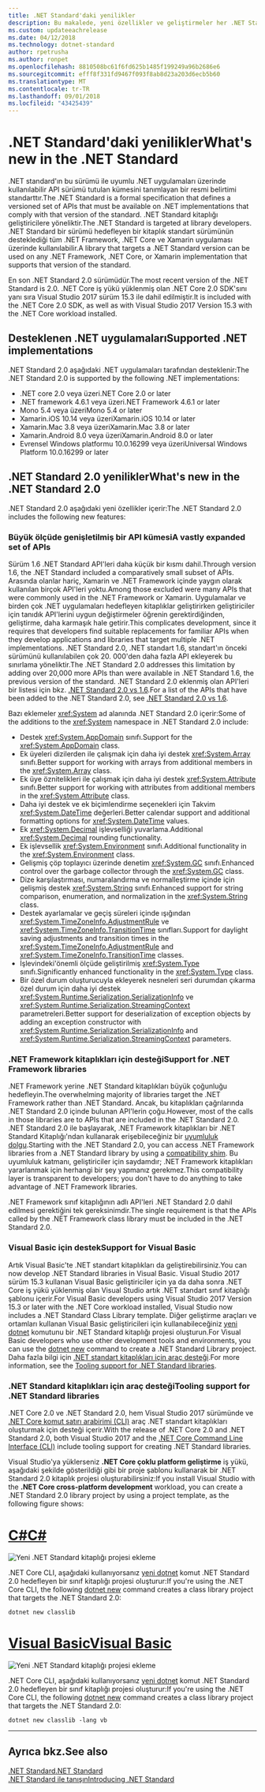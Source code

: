 ```yaml
---
title: .NET Standard'daki yenilikler
description: Bu makalede, yeni özellikler ve geliştirmeler her .NET Standard'ın yeni sürümünde bulunan özetlenmektedir.
ms.custom: updateeachrelease
ms.date: 04/12/2018
ms.technology: dotnet-standard
author: rpetrusha
ms.author: ronpet
ms.openlocfilehash: 8810508bc61f6fd625b1485f199249a96b2686e6
ms.sourcegitcommit: efff8f331fd9467f093f8ab8d23a203d6ecb5b60
ms.translationtype: MT
ms.contentlocale: tr-TR
ms.lasthandoff: 09/01/2018
ms.locfileid: "43425439"
---
```

# <a name="whats-new-in-the-net-standard"></a><span data-ttu-id="d24ba-103">.NET Standard'daki yenilikler</span><span class="sxs-lookup"><span data-stu-id="d24ba-103">What's new in the .NET Standard</span></span>

<span data-ttu-id="d24ba-104">.NET standard'ın bu sürümü ile uyumlu .NET uygulamaları üzerinde kullanılabilir API sürümü tutulan kümesini tanımlayan bir resmi belirtimi standarttır.</span><span class="sxs-lookup"><span data-stu-id="d24ba-104">The .NET Standard is a formal specification that defines a versioned set of APIs that must be available on .NET implementations that comply with that version of the standard.</span></span> <span data-ttu-id="d24ba-105">.NET Standard kitaplığı geliştiricilere yöneliktir.</span><span class="sxs-lookup"><span data-stu-id="d24ba-105">The .NET Standard is targeted at library developers.</span></span> <span data-ttu-id="d24ba-106">.NET Standard bir sürümü hedefleyen bir kitaplık standart sürümünün desteklediği tüm .NET Framework, .NET Core ve Xamarin uygulaması üzerinde kullanılabilir.</span><span class="sxs-lookup"><span data-stu-id="d24ba-106">A library that targets a .NET Standard version can be used on any .NET Framework, .NET Core, or Xamarin implementation that supports that version of the standard.</span></span>

<span data-ttu-id="d24ba-107">En son .NET Standard 2.0 sürümüdür.</span><span class="sxs-lookup"><span data-stu-id="d24ba-107">The most recent version of the .NET Standard is 2.0.</span></span> <span data-ttu-id="d24ba-108">.NET Core iş yükü yüklenmiş olan .NET Core 2.0 SDK'sını yanı sıra Visual Studio 2017 sürüm 15.3 ile dahil edilmiştir.</span><span class="sxs-lookup"><span data-stu-id="d24ba-108">It is included with the .NET Core 2.0 SDK, as well as with Visual Studio 2017 Version 15.3 with the .NET Core workload installed.</span></span>

## <a name="supported-net-implementations"></a><span data-ttu-id="d24ba-109">Desteklenen .NET uygulamaları</span><span class="sxs-lookup"><span data-stu-id="d24ba-109">Supported .NET implementations</span></span>

<span data-ttu-id="d24ba-110">.NET Standard 2.0 aşağıdaki .NET uygulamaları tarafından desteklenir:</span><span class="sxs-lookup"><span data-stu-id="d24ba-110">The .NET Standard 2.0 is supported by the following .NET implementations:</span></span>

- <span data-ttu-id="d24ba-111">.NET core 2.0 veya üzeri</span><span class="sxs-lookup"><span data-stu-id="d24ba-111">.NET Core 2.0 or later</span></span>
- <span data-ttu-id="d24ba-112">.NET framework 4.6.1 veya üzeri</span><span class="sxs-lookup"><span data-stu-id="d24ba-112">.NET Framework 4.6.1 or later</span></span>
- <span data-ttu-id="d24ba-113">Mono 5.4 veya üzeri</span><span class="sxs-lookup"><span data-stu-id="d24ba-113">Mono 5.4 or later</span></span>
- <span data-ttu-id="d24ba-114">Xamarin.iOS 10.14 veya üzeri</span><span class="sxs-lookup"><span data-stu-id="d24ba-114">Xamarin.iOS 10.14 or later</span></span>
- <span data-ttu-id="d24ba-115">Xamarin.Mac 3.8 veya üzeri</span><span class="sxs-lookup"><span data-stu-id="d24ba-115">Xamarin.Mac 3.8 or later</span></span>
- <span data-ttu-id="d24ba-116">Xamarin.Android 8.0 veya üzeri</span><span class="sxs-lookup"><span data-stu-id="d24ba-116">Xamarin.Android 8.0 or later</span></span>
- <span data-ttu-id="d24ba-117">Evrensel Windows platformu 10.0.16299 veya üzeri</span><span class="sxs-lookup"><span data-stu-id="d24ba-117">Universal Windows Platform 10.0.16299 or later</span></span>

## <a name="whats-new-in-the-net-standard-20"></a><span data-ttu-id="d24ba-118">.NET Standard 2.0 yenilikler</span><span class="sxs-lookup"><span data-stu-id="d24ba-118">What's new in the .NET Standard 2.0</span></span>

<span data-ttu-id="d24ba-119">.NET Standard 2.0 aşağıdaki yeni özellikler içerir:</span><span class="sxs-lookup"><span data-stu-id="d24ba-119">The .NET Standard 2.0 includes the following new features:</span></span>

### <a name="a-vastly-expanded-set-of-apis"></a><span data-ttu-id="d24ba-120">Büyük ölçüde genişletilmiş bir API kümesi</span><span class="sxs-lookup"><span data-stu-id="d24ba-120">A vastly expanded set of APIs</span></span>

<span data-ttu-id="d24ba-121">Sürüm 1.6 .NET Standard API'leri daha küçük bir kısmı dahil.</span><span class="sxs-lookup"><span data-stu-id="d24ba-121">Through version 1.6, the .NET Standard included a comparatively small subset of APIs.</span></span> <span data-ttu-id="d24ba-122">Arasında olanlar hariç, Xamarin ve .NET Framework içinde yaygın olarak kullanılan birçok API'leri yoktu.</span><span class="sxs-lookup"><span data-stu-id="d24ba-122">Among those excluded were many APIs that were commonly used in the .NET Framework or Xamarin.</span></span> <span data-ttu-id="d24ba-123">Uygulamalar ve birden çok .NET uygulamaları hedefleyen kitaplıklar geliştirirken geliştiriciler için tanıdık API'lerini uygun değiştirmeler öğrenin gerektirdiğinden, geliştirme, daha karmaşık hale getirir.</span><span class="sxs-lookup"><span data-stu-id="d24ba-123">This complicates development, since it requires that developers find suitable replacements for familiar APIs when they develop applications and libraries that target multiple .NET implementations.</span></span> <span data-ttu-id="d24ba-124">.NET Standard 2.0, .NET standart 1.6, standart'ın önceki sürümünü kullanılabilen çok 20. 000'den daha fazla API ekleyerek bu sınırlama yöneliktir.</span><span class="sxs-lookup"><span data-stu-id="d24ba-124">The .NET Standard 2.0 addresses this limitation by adding over 20,000 more APIs than were available in .NET Standard 1.6, the previous version of the standard.</span></span> <span data-ttu-id="d24ba-125">.NET Standard 2.0 eklenmiş olan API'leri bir listesi için bkz. [.NET Standard 2.0 vs 1.6](https://raw.githubusercontent.com/dotnet/standard/master/docs/versions/netstandard2.0_diff.md).</span><span class="sxs-lookup"><span data-stu-id="d24ba-125">For a list of the APIs that have been added to the .NET Standard 2.0, see [.NET Standard 2.0 vs 1.6](https://raw.githubusercontent.com/dotnet/standard/master/docs/versions/netstandard2.0_diff.md).</span></span>

<span data-ttu-id="d24ba-126">Bazı eklemeler <xref:System> ad alanında .NET Standard 2.0 içerir:</span><span class="sxs-lookup"><span data-stu-id="d24ba-126">Some of the additions to the <xref:System> namespace in .NET Standard 2.0 include:</span></span>

- <span data-ttu-id="d24ba-127">Destek <xref:System.AppDomain> sınıfı.</span><span class="sxs-lookup"><span data-stu-id="d24ba-127">Support for the <xref:System.AppDomain> class.</span></span>
- <span data-ttu-id="d24ba-128">Ek üyeleri dizilerden ile çalışmak için daha iyi destek <xref:System.Array> sınıfı.</span><span class="sxs-lookup"><span data-stu-id="d24ba-128">Better support for working with arrays from additional members in the <xref:System.Array> class.</span></span>
- <span data-ttu-id="d24ba-129">Ek üye öznitelikleri ile çalışmak için daha iyi destek <xref:System.Attribute> sınıfı.</span><span class="sxs-lookup"><span data-stu-id="d24ba-129">Better support for working with attributes from additional members in the <xref:System.Attribute> class.</span></span>
- <span data-ttu-id="d24ba-130">Daha iyi destek ve ek biçimlendirme seçenekleri için Takvim <xref:System.DateTime> değerleri.</span><span class="sxs-lookup"><span data-stu-id="d24ba-130">Better calendar support and additional formatting options for <xref:System.DateTime> values.</span></span>
- <span data-ttu-id="d24ba-131">Ek <xref:System.Decimal> işlevselliği yuvarlama.</span><span class="sxs-lookup"><span data-stu-id="d24ba-131">Additional <xref:System.Decimal> rounding functionality.</span></span>
- <span data-ttu-id="d24ba-132">Ek işlevsellik <xref:System.Environment> sınıfı.</span><span class="sxs-lookup"><span data-stu-id="d24ba-132">Additional functionality in the <xref:System.Environment> class.</span></span>
- <span data-ttu-id="d24ba-133">Gelişmiş çöp toplayıcı üzerinde denetim <xref:System.GC> sınıfı.</span><span class="sxs-lookup"><span data-stu-id="d24ba-133">Enhanced control over the garbage collector through the <xref:System.GC> class.</span></span>
- <span data-ttu-id="d24ba-134">Dize karşılaştırması, numaralandırma ve normalleştirme içinde için gelişmiş destek <xref:System.String> sınıfı.</span><span class="sxs-lookup"><span data-stu-id="d24ba-134">Enhanced support for string comparison, enumeration, and normalization in the <xref:System.String> class.</span></span>
- <span data-ttu-id="d24ba-135">Destek ayarlamalar ve geçiş süreleri içinde ışığından <xref:System.TimeZoneInfo.AdjustmentRule> ve <xref:System.TimeZoneInfo.TransitionTime> sınıfları.</span><span class="sxs-lookup"><span data-stu-id="d24ba-135">Support for daylight saving adjustments and transition times in the <xref:System.TimeZoneInfo.AdjustmentRule> and <xref:System.TimeZoneInfo.TransitionTime> classes.</span></span>
- <span data-ttu-id="d24ba-136">İşlevindeki'önemli ölçüde geliştirilmiş <xref:System.Type> sınıfı.</span><span class="sxs-lookup"><span data-stu-id="d24ba-136">Significantly enhanced functionality in the <xref:System.Type> class.</span></span>
- <span data-ttu-id="d24ba-137">Bir özel durum oluşturucuyla ekleyerek nesneleri seri durumdan çıkarma özel durum için daha iyi destek <xref:System.Runtime.Serialization.SerializationInfo> ve <xref:System.Runtime.Serialization.StreamingContext> parametreleri.</span><span class="sxs-lookup"><span data-stu-id="d24ba-137">Better support for deserialization of exception objects by adding an exception constructor with <xref:System.Runtime.Serialization.SerializationInfo> and <xref:System.Runtime.Serialization.StreamingContext> parameters.</span></span>

### <a name="support-for-net-framework-libraries"></a><span data-ttu-id="d24ba-138">.NET Framework kitaplıkları için desteği</span><span class="sxs-lookup"><span data-stu-id="d24ba-138">Support for .NET Framework libraries</span></span>

<span data-ttu-id="d24ba-139">.NET Framework yerine .NET Standard kitaplıkları büyük çoğunluğu hedefleyin.</span><span class="sxs-lookup"><span data-stu-id="d24ba-139">The overwhelming majority of libraries target the .NET Framework rather than .NET Standard.</span></span> <span data-ttu-id="d24ba-140">Ancak, bu kitaplıkları çağrılarında .NET Standard 2.0 içinde bulunan API'lerin çoğu.</span><span class="sxs-lookup"><span data-stu-id="d24ba-140">However, most of the calls in those libraries are to APIs that are included in the .NET Standard 2.0.</span></span> <span data-ttu-id="d24ba-141">.NET Standard 2.0 ile başlayarak, .NET Framework kitaplıkları bir .NET Standard Kitaplığı'ndan kullanarak erişebileceğiniz bir [uyumluluk dolgu](https://github.com/dotnet/standard/blob/master/docs/planning/netstandard-20/README.md#assembly-unification).</span><span class="sxs-lookup"><span data-stu-id="d24ba-141">Starting with the .NET Standard 2.0, you can access .NET Framework libraries from a .NET Standard library by using a [compatibility shim](https://github.com/dotnet/standard/blob/master/docs/planning/netstandard-20/README.md#assembly-unification).</span></span> <span data-ttu-id="d24ba-142">Bu uyumluluk katmanı, geliştiriciler için saydamdır; .NET Framework kitaplıkları yararlanmak için herhangi bir şey yapmanız gerekmez.</span><span class="sxs-lookup"><span data-stu-id="d24ba-142">This compatibility layer is transparent to developers; you don't have to do anything to take advantage of .NET Framework libraries.</span></span>

<span data-ttu-id="d24ba-143">.NET Framework sınıf kitaplığının adlı API'leri .NET Standard 2.0 dahil edilmesi gerektiğini tek gereksinimdir.</span><span class="sxs-lookup"><span data-stu-id="d24ba-143">The single requirement is that the APIs called by the .NET Framework class library must be included in the .NET Standard 2.0.</span></span>

### <a name="support-for-visual-basic"></a><span data-ttu-id="d24ba-144">Visual Basic için destek</span><span class="sxs-lookup"><span data-stu-id="d24ba-144">Support for Visual Basic</span></span>

<span data-ttu-id="d24ba-145">Artık Visual Basic'te .NET standart kitaplıkları da geliştirebilirsiniz.</span><span class="sxs-lookup"><span data-stu-id="d24ba-145">You can now develop .NET Standard libraries in Visual Basic.</span></span> <span data-ttu-id="d24ba-146">Visual Studio 2017 sürüm 15.3 kullanan Visual Basic geliştiriciler için ya da daha sonra .NET Core iş yükü yüklenmiş olan Visual Studio artık .NET standart sınıf kitaplığı şablonu içerir.</span><span class="sxs-lookup"><span data-stu-id="d24ba-146">For Visual Basic developers using Visual Studio 2017 Version 15.3 or later with the .NET Core workload installed, Visual Studio now includes a .NET Standard Class Library template.</span></span> <span data-ttu-id="d24ba-147">Diğer geliştirme araçları ve ortamları kullanan Visual Basic geliştiricileri için kullanabileceğiniz [yeni dotnet](../../core/tools/dotnet-new.md) komutunu bir .NET Standard kitaplığı projesi oluşturun.</span><span class="sxs-lookup"><span data-stu-id="d24ba-147">For Visual Basic developers who use other development tools and environments, you can use the [dotnet new](../../core/tools/dotnet-new.md) command to create a .NET Standard Library project.</span></span> <span data-ttu-id="d24ba-148">Daha fazla bilgi için [.NET standart kitaplıkları için araç desteği](#tooling-support-for-net-standard-libraries).</span><span class="sxs-lookup"><span data-stu-id="d24ba-148">For more information, see the [Tooling support for .NET Standard libraries](#tooling-support-for-net-standard-libraries).</span></span>

### <a name="tooling-support-for-net-standard-libraries"></a><span data-ttu-id="d24ba-149">.NET Standard kitaplıkları için araç desteği</span><span class="sxs-lookup"><span data-stu-id="d24ba-149">Tooling support for .NET Standard libraries</span></span>

<span data-ttu-id="d24ba-150">.NET Core 2.0 ve .NET Standard 2.0, hem Visual Studio 2017 sürümünde ve [.NET Core komut satırı arabirimi (CLI)](../../core/tools/index.md) araç .NET standart kitaplıkları oluşturmak için desteği içerir.</span><span class="sxs-lookup"><span data-stu-id="d24ba-150">With the release of .NET Core 2.0 and .NET Standard 2.0, both Visual Studio 2017 and the [.NET Core Command Line Interface (CLI)](../../core/tools/index.md) include tooling support for creating .NET Standard libraries.</span></span>

<span data-ttu-id="d24ba-151">Visual Studio'ya yüklerseniz **.NET Core çoklu platform geliştirme** iş yükü, aşağıdaki şekilde gösterildiği gibi bir proje şablonu kullanarak bir .NET Standard 2.0 kitaplık projesi oluşturabilirsiniz:</span><span class="sxs-lookup"><span data-stu-id="d24ba-151">If you install Visual Studio with the **.NET Core cross-platform development** workload, you can create a .NET Standard 2.0 library project by using a project template, as the following figure shows:</span></span>

# <a name="ctabcsharp"></a>[<span data-ttu-id="d24ba-152">C#</span><span class="sxs-lookup"><span data-stu-id="d24ba-152">C#</span></span>](#tab/csharp)

![Yeni .NET Standard kitaplığı projesi ekleme](./media/std-project-cs.png)

<span data-ttu-id="d24ba-154">.NET Core CLI, aşağıdaki kullanıyorsanız [yeni dotnet](../../core/tools/dotnet-new.md) komut .NET Standard 2.0 hedefleyen bir sınıf kitaplığı projesi oluşturur:</span><span class="sxs-lookup"><span data-stu-id="d24ba-154">If you're using the .NET Core CLI, the following [dotnet new](../../core/tools/dotnet-new.md) command creates a class library project that targets the .NET Standard 2.0:</span></span>

```
dotnet new classlib
```

# <a name="visual-basictabvb"></a>[<span data-ttu-id="d24ba-155">Visual Basic</span><span class="sxs-lookup"><span data-stu-id="d24ba-155">Visual Basic</span></span>](#tab/vb)

![Yeni .NET Standard kitaplığı projesi ekleme](./media/std-project-vb.png)

<span data-ttu-id="d24ba-157">.NET Core CLI, aşağıdaki kullanıyorsanız [yeni dotnet](../../core/tools/dotnet-new.md) komut .NET Standard 2.0 hedefleyen bir sınıf kitaplığı projesi oluşturur:</span><span class="sxs-lookup"><span data-stu-id="d24ba-157">If you're using the .NET Core CLI, the following [dotnet new](../../core/tools/dotnet-new.md) command creates a class library project that targets the .NET Standard 2.0:</span></span>

```
dotnet new classlib -lang vb
```

---

## <a name="see-also"></a><span data-ttu-id="d24ba-158">Ayrıca bkz.</span><span class="sxs-lookup"><span data-stu-id="d24ba-158">See also</span></span>

[<span data-ttu-id="d24ba-159">.NET Standard</span><span class="sxs-lookup"><span data-stu-id="d24ba-159">.NET Standard</span></span>](../net-standard.md)  
[<span data-ttu-id="d24ba-160">.NET Standard ile tanışın</span><span class="sxs-lookup"><span data-stu-id="d24ba-160">Introducing .NET Standard</span></span>](https://blogs.msdn.microsoft.com/dotnet/2016/09/26/introducing-net-standard/)
